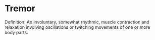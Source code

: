 # Tremor

Definition: An involuntary, somewhat rhythmic, muscle contraction and relaxation involving oscillations or twitching movements of one or more body parts.